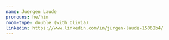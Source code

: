 ```yaml
---
name: Juergen Laude
pronouns: he/him
room-type: double (with Olivia)
linkedin: https://www.linkedin.com/in/jürgen-laude-15068b4/
---
```


